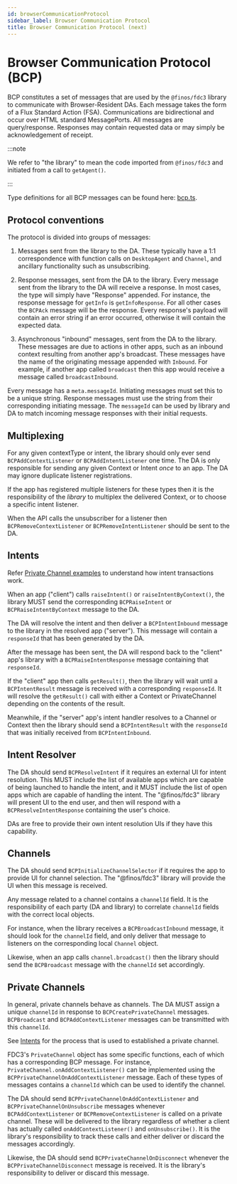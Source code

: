 ```yaml
---
id: browserCommunicationProtocol
sidebar_label: Browser Communication Protocol
title: Browser Communication Protocol (next)
---
```


# Browser Communication Protocol (BCP)

BCP constitutes a set of messages that are used by the `@finos/fdc3` library to communicate with Browser-Resident DAs. Each message takes the form of a Flux Standard Action (FSA). Communications are bidirectional and occur over HTML standard MessagePorts. All messages are query/response. Responses may contain requested data or may simply be acknowledgement of receipt.

:::note

We refer to "the library" to mean the code imported from `@finos/fdc3` and initiated from a call to `getAgent()`.

:::

Type definitions for all BCP messages can be found here: [bcp.ts](TODO).

## Protocol conventions

The protocol is divided into groups of messages:

1) Messages sent from the library to the DA. These typically have a 1:1 correspondence with function calls on `DesktopAgent` and `Channel`, and ancillary functionality such as unsubscribing.

2) Response messages, sent from the DA to the library. Every message sent from the library to the DA will receive a response. In most cases, the type will simply have "Response" appended. For instance, the response message for `getInfo` is `getInfoResponse`. For all other cases the `BCPAck` message will be the response. Every response's payload will contain an error string if an error occurred, otherwise it will contain the expected data.

3) Asynchronous "inbound" messages, sent from the DA to the library. These messages are due to actions in other apps, such as an inbound context resulting from another app's broadcast. These messages have the name of the originating message appended with `Inbound`. For example, if another app called `broadcast` then this app would receive a message called `broadcastInbound`.

Every message has a `meta.messageId`. Initiating messages must set this to be a unique string. Response messages must use the string from their corresponding initiating message. The `messageId` can be used by library and DA to match incoming message responses with their initial requests.

## Multiplexing

For any given contextType or intent, the library should only ever send `BCPAddContextListener` or `BCPAddIntentListener` one time. The DA is only responsible for sending any given Context or Intent _once_ to an app. The DA may ignore duplicate listener registrations.

If the app has registered multiple listeners for these types then it is the responsibility of the _library_ to multiplex the delivered Context, or to choose a specific intent listener.

When the API calls the unsubscriber for a listener then `BCPRemoveContextListener` or `BCPRemoveIntentListener` should be sent to the DA.

## Intents

Refer [Private Channel examples](../ref/PrivateChannel.md#server-side-example) to understand how intent transactions work.

When an app ("client") calls `raiseIntent()` or `raiseIntentByContext()`, the library MUST send the corresponding `BCPRaiseIntent` or `BCPRaiseIntentByContext` message to the DA.

The DA will resolve the intent and then deliver a `BCPIntentInbound` message to the library in the resolved app ("server"). This message will contain a `responseId` that has been generated by the DA.

After the message has been sent, the DA will respond back to the "client" app's library with a `BCPRaiseIntentResponse` message containing that `responseId`.

If the "client" app then calls `getResult()`, then the library will wait until a `BCPIntentResult` message is received with a corresponding `responseId`. It will resolve the `getResult()` call with either a Context or PrivateChannel depending on the contents of the result.

Meanwhile, if the "server" app's intent handler resolves to a Channel or Context then the library should send a `BCPIntentResult` with the `responseId` that was initially received from `BCPIntentInbound`.


## Intent Resolver

The DA should send `BCPResolveIntent` if it requires an external UI for intent resolution. This MUST include the list of available apps which are capable of being launched to handle the intent, and it MUST include the list of open apps which are capable of handling the intent. The "@finos/fdc3" library will present UI to the end user, and then will respond with a `BCPResolveIntentResponse` containing the user's choice.

DAs are free to provide their own intent resolution UIs if they have this capability.

## Channels

The DA should send `BCPInitializeChannelSelector` if it requires the app to provide UI for channel selection. The "@finos/fdc3" library will provide the UI when this message is received.

Any message related to a channel contains a `channelId` field. It is the responsibility of each party (DA and library) to correlate `channelId` fields with the correct local objects.

For instance, when the library receives a `BCPBroadcastInbound` message, it should look for the `channelId` field, and only deliver that message to listeners on the corresponding local `Channel` object.

Likewise, when an app calls `channel.broadcast()` then the library should send the `BCPBroadcast` message with the `channelId` set accordingly.

## Private Channels

In general, private channels behave as channels. The DA MUST assign a unique `channelId` in response to `BCPCreatePrivateChannel` messages. `BCPBroadcast` and `BCPAddContextListener` messages can be transmitted with this `channelId`.

See [Intents](#intents) for the process that is used to established a private channel.

FDC3's `PrivateChannel` object has some specific functions, each of which has a corresponding BCP message. For instance, `PrivateChannel.onAddContextListener()` can be implemented using the `BCPPrivateChannelOnAddContextListener` message. Each of these types of messages contains a `channelId` which can be used to identify the channel.

The DA should send `BCPPrivateChannelOnAddContextListener` and `BCPPrivateChannelOnUnsubscribe` messages whenever `BCPAddContextListener` or `BCPRemoveContextListener` is called on a private channel. These will be delivered to the library regardless of whether a client has actually called `onAddContextListener()` and `onUnsubscribe()`. It is the library's responsibility to track these calls and either deliver or discard the messages accordingly.

Likewise, the DA should send `BCPPrivateChannelOnDisconnect` whenever the `BCPPrivateChannelDisconnect` message is received. It is the library's responsibility to deliver or discard this message.
